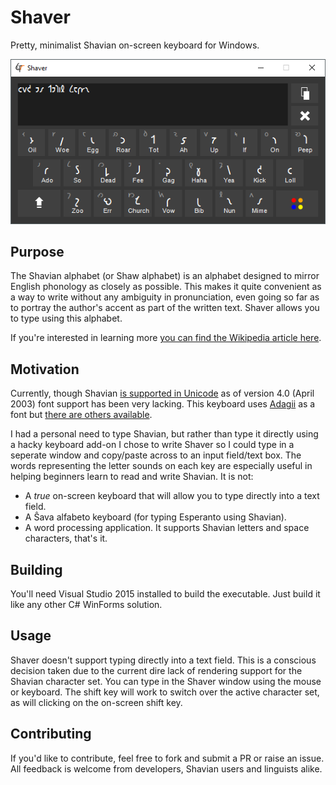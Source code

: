 # Shaver
Pretty, minimalist Shavian on-screen keyboard for Windows.

![Screenshot](screenshot.png)

## Purpose
The Shavian alphabet (or Shaw alphabet) is an alphabet designed to mirror English phonology as closely as possible. This makes it quite convenient as a way to write without any ambiguity in pronunciation, even going so far as to portray the author's accent as part of the written text. Shaver allows you to type using this alphabet.

If you're interested in learning more [you can find the Wikipedia article here](https://en.wikipedia.org/wiki/Shavian_alphabet).

## Motivation
Currently, though Shavian [is supported in Unicode](https://en.wikipedia.org/wiki/Shavian_alphabet#Unicode) as of version 4.0 (April 2003) font support has been very lacking. This keyboard uses [Adagii](http://www.i18nguy.com/unicode/unicode-font.html) as a font but [there are others available](https://en.wikipedia.org/wiki/Shavian_alphabet#Fonts).

I had a personal need to type Shavian, but rather than type it directly using a hacky keyboard add-on I chose to write Shaver so I could type in a seperate window and copy/paste across to an input field/text box. The words representing the letter sounds on each key are especially useful in helping beginners learn to read and write Shavian. It is not:

* A _true_ on-screen keyboard that will allow you to type directly into a text field.
* A Ŝava alfabeto keyboard (for typing Esperanto using Shavian).
* A word processing application. It supports Shavian letters and space characters, that's it.

## Building
You'll need Visual Studio 2015 installed to build the executable. Just build it like any other C# WinForms solution.

## Usage
Shaver doesn't support typing directly into a text field. This is a conscious decision taken due to the current dire lack of rendering support for the Shavian character set. You can type in the Shaver window using the mouse or keyboard. The shift key will work to switch over the active character set, as will clicking on the on-screen shift key.

## Contributing
If you'd like to contribute, feel free to fork and submit a PR or raise an issue. All feedback is welcome from developers, Shavian users and linguists alike.

